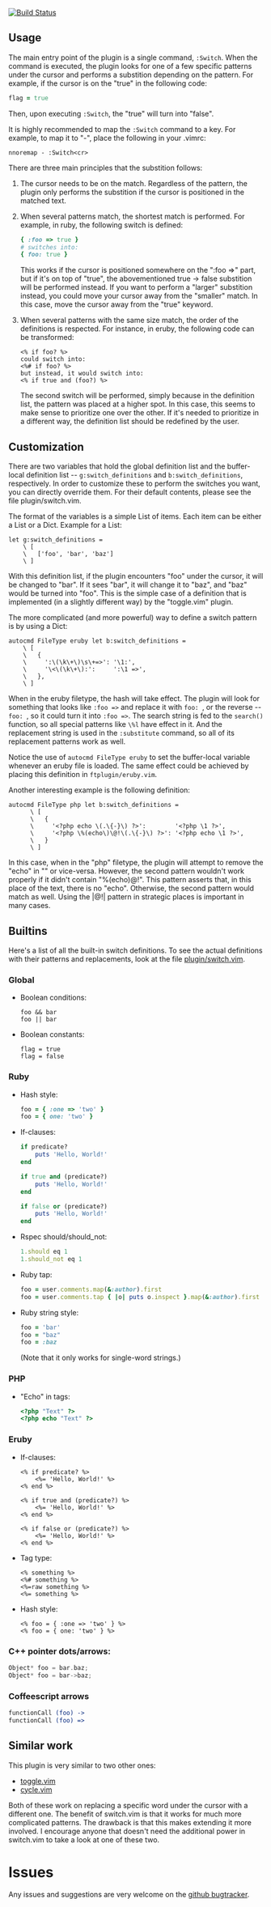 [![Build Status](https://secure.travis-ci.org/AndrewRadev/switch.vim.png?branch=master)](http://travis-ci.org/AndrewRadev/switch.vim)

## Usage

The main entry point of the plugin is a single command, `:Switch`. When the
command is executed, the plugin looks for one of a few specific patterns under
the cursor and performs a substition depending on the pattern. For example, if
the cursor is on the "true" in the following code:

``` ruby
flag = true
```

Then, upon executing `:Switch`, the "true" will turn into "false".

It is highly recommended to map the `:Switch` command to a key. For example,
to map it to "-", place the following in your .vimrc:

``` vim
nnoremap - :Switch<cr>
```

There are three main principles that the substition follows:

1. The cursor needs to be on the match. Regardless of the pattern, the plugin
   only performs the substition if the cursor is positioned in the matched
   text.

2. When several patterns match, the shortest match is performed. For example,
   in ruby, the following switch is defined:

   ``` ruby
   { :foo => true }
   # switches into:
   { foo: true }
   ```

   This works if the cursor is positioned somewhere on the ":foo =>" part, but
   if it's on top of "true", the abovementioned true -> false substition will
   be performed instead. If you want to perform a "larger" substition instead,
   you could move your cursor away from the "smaller" match. In this case,
   move the cursor away from the "true" keyword.

3. When several patterns with the same size match, the order of the
   definitions is respected. For instance, in eruby, the following code can be
   transformed:

   ``` erb
   <% if foo? %>
   could switch into:
   <%# if foo? %>
   but instead, it would switch into:
   <% if true and (foo?) %>
   ```

   The second switch will be performed, simply because in the definition list,
   the pattern was placed at a higher spot. In this case, this seems to make
   sense to prioritize one over the other. If it's needed to prioritize in a
   different way, the definition list should be redefined by the user.

## Customization

There are two variables that hold the global definition list and the
buffer-local definition list -- `g:switch_definitions` and
`b:switch_definitions`, respectively. In order to customize these to perform
the switches you want, you can directly override them. For their default
contents, please see the file plugin/switch.vim.

The format of the variables is a simple List of items. Each item can be either
a List or a Dict. Example for a List:

``` vim
let g:switch_definitions =
    \ [
    \   ['foo', 'bar', 'baz']
    \ ]
```

With this definition list, if the plugin encounters "foo" under the cursor, it
will be changed to "bar". If it sees "bar", it will change it to "baz", and
"baz" would be turned into "foo". This is the simple case of a definition that
is implemented (in a slightly different way) by the "toggle.vim" plugin.

The more complicated (and more powerful) way to define a switch pattern is by
using a Dict:

``` vim
autocmd FileType eruby let b:switch_definitions =
    \ [
    \   {
    \     ':\(\k\+\)\s\+=>': '\1:',
    \     '\<\(\k\+\):':     ':\1 =>',
    \   },
    \ ]
```

When in the eruby filetype, the hash will take effect. The plugin will look
for something that looks like `:foo =>` and replace it with `foo: `, or the
reverse -- `foo: `, so it could turn it into `:foo =>`. The search string is
fed to the `search()` function, so all special patterns like `\%l` have effect
in it. And the replacement string is used in the `:substitute` command, so all
of its replacement patterns work as well.

Notice the use of `autocmd FileType eruby` to set the buffer-local variable
whenever an eruby file is loaded. The same effect could be achieved by placing
this definition in `ftplugin/eruby.vim`.

Another interesting example is the following definition:

``` vim
autocmd FileType php let b:switch_definitions =
      \ [
      \   {
      \     '<?php echo \(.\{-}\) ?>':        '<?php \1 ?>',
      \     '<?php \%(echo\)\@!\(.\{-}\) ?>': '<?php echo \1 ?>',
      \   }
      \ ]
```

In this case, when in the "php" filetype, the plugin will attempt to remove
the "echo" in "<?php echo 'something' ?>" or vice-versa. However, the second
pattern wouldn't work properly if it didn't contain "\%(echo\)\@!". This
pattern asserts that, in this place of the text, there is no "echo".
Otherwise, the second pattern would match as well. Using the |\@!| pattern in
strategic places is important in many cases.

## Builtins

Here's a list of all the built-in switch definitions. To see the actual
definitions with their patterns and replacements, look at the file
[plugin/switch.vim](https://github.com/AndrewRadev/switch.vim/blob/master/plugin/switch.vim).

### Global

* Boolean conditions:
  ```
  foo && bar
  foo || bar
  ```

* Boolean constants:
  ```
  flag = true
  flag = false
  ```

### Ruby

* Hash style:
  ``` ruby
  foo = { :one => 'two' }
  foo = { one: 'two' }
  ```

* If-clauses:
  ``` ruby
  if predicate?
      puts 'Hello, World!'
  end

  if true and (predicate?)
      puts 'Hello, World!'
  end

  if false or (predicate?)
      puts 'Hello, World!'
  end
  ```

* Rspec should/should_not:
  ``` ruby
  1.should eq 1
  1.should_not eq 1
  ```

* Ruby tap:
  ``` ruby
  foo = user.comments.map(&:author).first
  foo = user.comments.tap { |o| puts o.inspect }.map(&:author).first
  ```

* Ruby string style:
  ``` ruby
  foo = 'bar'
  foo = "baz"
  foo = :baz
  ```
  (Note that it only works for single-word strings.)

### PHP

* "Echo" in tags:
  ``` php
  <?php "Text" ?>
  <?php echo "Text" ?>
  ```

### Eruby

* If-clauses:
  ``` erb
  <% if predicate? %>
      <%= 'Hello, World!' %>
  <% end %>

  <% if true and (predicate?) %>
      <%= 'Hello, World!' %>
  <% end %>

  <% if false or (predicate?) %>
      <%= 'Hello, World!' %>
  <% end %>
  ```

* Tag type:
  ``` erb
  <% something %>
  <%# something %>
  <%=raw something %>
  <%= something %>
  ```

* Hash style:
  ``` erb
  <% foo = { :one => 'two' } %>
  <% foo = { one: 'two' } %>
  ```

### C++ pointer dots/arrows:

``` cpp
Object* foo = bar.baz;
Object* foo = bar->baz;
```

### Coffeescript arrows

``` coffeescript
functionCall (foo) ->
functionCall (foo) =>
```

## Similar work

This plugin is very similar to two other ones:
  - [toggle.vim](http://www.vim.org/scripts/script.php?script_id=895)
  - [cycle.vim](https://github.com/zef/vim-cycle)

Both of these work on replacing a specific word under the cursor with a
different one. The benefit of switch.vim is that it works for much more
complicated patterns. The drawback is that this makes extending it more
involved. I encourage anyone that doesn't need the additional power in
switch.vim to take a look at one of these two.

# Issues

Any issues and suggestions are very welcome on the
[github bugtracker](https://github.com/AndrewRadev/switch.vim/issues).
